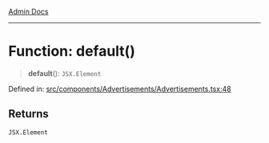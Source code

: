 [Admin Docs](/)

***

# Function: default()

> **default**(): `JSX.Element`

Defined in: [src/components/Advertisements/Advertisements.tsx:48](https://github.com/PalisadoesFoundation/talawa-admin/blob/main/src/components/Advertisements/Advertisements.tsx#L48)

## Returns

`JSX.Element`
